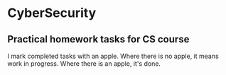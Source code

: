 # CyberSecurity
## Practical homework tasks for СS course
I mark completed tasks with an apple. Where there is no apple, it means work in progress. Where there is an apple, it's done.
